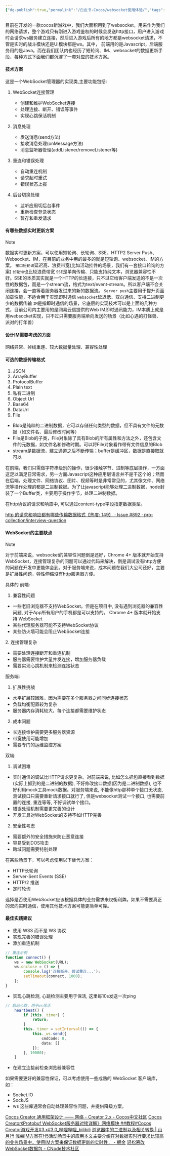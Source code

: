 ```yaml
---
{"dg-publish":true,"permalink":"/白皮书-Cocos/websocket使用体验/","tags":["gardenEntry"]}
---
```



目前在开发的一款cocos新游戏中，我们大面积用到了websocket，用来作为我们的网络请求，整个游戏只有刚进入游戏鉴权的时候会发送http接口，用户进入游戏时会请求ws服务建立连接，然后进入游戏后所有的地方都是websocket请求，不管是实时的战斗模块还是UI模块都是ws。其中， 前端用的是Javascript，后端服务用的是Java。而在我们团队内也经历了短轮询、IM、websocket的数据更新手段，每种方式下面我们都沉淀了一套对应的技术方案。

#### 技术方案

这是一个WebSocket管理器的实现类,主要功能包括:
1. WebSocket连接管理
	- 创建和维护WebSocket连接
	- 处理连接、断开、错误等事件
	- 实现心跳保活机制

2. 消息处理
	- 发送消息(send方法)
	- 接收消息处理(onMessage方法)
	- 消息监听器管理(addListener/removeListener等)

3. 重连和错误处理
	- 自动重连机制
	- 请求超时重试
	- 错误状态上报

4. 后台切换处理
	- 监听应用切后台事件
	- 重新检查登录状态
	- 暂存和重发请求




#### 有哪些数据实时更新方案

> [!NOTE]
> 数据实时更新方案，可以使用短轮询、长轮询、SSE、HTTP2 Server Push、Websocket、IM，在目前的业务中用的最多的就是短轮询、websocket、IM的方案。
>  `接口短轮询`延迟高、浪费带宽(比如活动挂件的场景，我们有一套接口轮询的方案)
>  `长轮询`也比较浪费带宽
>  `SSE`是单向传输、只能支持纯文本，浏览器兼容性不好。SSE的本质其实就是一个HTTP的长连接，只不过它给客户端发送的不是一次性的数据包，而是一个stream流，格式为text/event-stream。所以客户端不会关闭连接，会一直等着服务器发过来的新的数据流。
>  `Server push`主要用于提升页面加载性能，不适合用于实现即时通信
>  `websocket`延迟低、双向通信、支持二进制更少的数据传输
>  `IM`是指即时通信的场景，它底层的实现技术可以是上面的几种方式，目前公司内主要用的是网易云信提供的Web IM即时通讯能力，IM本质上就是用websocket实现，只不过只需要服务端单向发送的场景（比如心遇的打怪兽、派对的打年兽）
> 



#### 设计IM需要考虑的方面
网络异常、掉线重连、较大数据量处理、兼容性处理


#### 可选的数据传输格式
1. JSON
2. ArrayBuffer
3. ProtocolBuffer
4. Plain text
5. 私有二进制
6. Object Url
7. Base64
8. DataUrl
9. File

- Blob是纯粹的二进制数据，它可以存储任何类型的数据，但不具有文件的元数据（如文件名、最后修改时间等）
- File是Blob的子类，File对象除了具有Blob的所有属性和方法之外，还包含文件的元数据，如文件名和修改时期。可以将File对象看作带有文件信息的Blob
- stream是数据流，建立通道之后不断传输；buffer是缓冲区，数据是直接取就可以

在前端，我们只需做字符串级别的操作，很少接触字节、进制等底层操作，一方面这足以满足日常需求，另一方面Javascript这种应用层语言并不是干这个的；然而在后端，处理文件、网络协议、图片、视频等时是非常常见的，尤其像文件、网络流等操作处理的都是二进制数据。为了让javascript能够处理二进制数据，node封装了一个Buffer类，主要用于操作字节，处理二进制数据。

在http协议的请求和响应中, 可以通过content-type字段指定数据类型。
  
[http 的请求和响应都有哪些传输数据格式【热度: 149】 · Issue #892 · pro-collection/interview-question](https://github.com/pro-collection/interview-question/issues/892)
#### WebSocket的主要缺点

> [!NOTE]
> 对于前端来说，websocket的兼容性问题倒是还好，Chrome 4+ 版本就开始支持 WebSocket，连接管理复杂的问题可以通过代码来解决，倒是调试没有http方便的问题在开发中更能体会到。对于服务端来说，成本问题在我们大公司还好，主要是扩展性问题，弹性伸缩没有http服务器方便。
> 

具体的
前端:
1. 兼容性问题
- 一些老旧浏览器不支持WebSocket。但是在项目中, 没有遇到浏览器的兼容性问题, 对于App所有用户的手机都是可以支持的。 Chrome 4+ 版本就开始支持 WebSocket
- 某些代理服务器可能不支持WebSocket协议
- 某些防火墙可能会阻止WebSocket连接

2. 连接管理复杂
- 需要处理连接断开和重连机制
- 服务器需要维护大量并发连接，增加服务器负载
- 需要实现心跳机制来检测连接状态

服务端:
1. 扩展性挑战
- 水平扩展较困难，因为需要在多个服务器之间同步连接状态
- 负载均衡配置较为复杂
- 服务器内存消耗较大，每个连接都需要维护状态
2. 成本问题
- 长连接维护需要更多服务器资源
- 带宽使用可能增加
- 需要专门的运维监控方案

双端:
 1. 调试困难
- 实时通信的调试比HTTP请求更复杂。对前端来说, 比如怎么抓包直接看到数据(实际上抓到的是二进制的数据), 不好修改接口数据(因为是二进制数据), 也不好利用mock工具mock数据。对服务端来说, 不能像http那种单个接口无状态, 测试接口只需要重新请求接口就行了, 但是websocket测试一个接口, 也需要前置的连接, 重连等等, 不好调试单个接口。
- 错误处理机制需要更完善的设计
- 开发工具对WebSocket的支持不如HTTP完善

2. 安全性考虑
- 需要额外的安全措施来防止恶意连接
- 容易受到DOS攻击
- 跨域问题需要特别处理

在某些场景下，可以考虑使用以下替代方案：
- HTTP长轮询
- Server-Sent Events (SSE)
- HTTP/2 推送
- 定时轮询

选择是否使用WebSocket应该根据具体的业务需求来权衡利弊。如果不需要真正的双向实时通信，使用其他技术方案可能更简单可靠。


#### 最佳实践建议
- 使用 WSS 而不是 WS 协议
- 实现完善的错误处理
- 添加重连机制
```ts
// 重连示例
function connect() {
    ws = new WebSocket(URL);
    ws.onclose = () => {
        console.log('连接断开，尝试重连...');
        setTimeout(connect, 1000);
    };
}
```
- 实现心跳检测, 心跳检测主要用于保活, 这里每10s发送一次ping
```ts
// 启动心跳，用于ws保活
    heartbeat() {
        if (this._timer) {
            return;
        }
        this._timer = setInterval(() => {
            this._ws.send({
                cmdCode: 0,
                data: []
            });
        }, 10000);
    }
```
- 在建立连接前检查浏览器兼容性

如果需要更好的兼容性保证，可以考虑使用一些成熟的 WebSocket 客户端库，如：
- Socket.IO
- SockJS
- ws
这些库通常会自动处理兼容性问题，并提供降级方案。















[Cocos Creator 通用框架设计 —— 网络 - Creator 2.x - Cocos中文社区](https://forum.cocos.org/t/topic/84649/109)
[Cocos Creator《Protobuf WebSocket服务器对接详解》网络模块 ##教程#Cocos Creator游戏开发#3.x#3.0_哔哩哔哩_bilibili](https://www.bilibili.com/video/BV1JW4y1S7Kz/?vd_source=a8b1305f972550cca03c75e206912c6b)
[浏览器中的二进制以及相关转换 | 山月行](https://shanyue.tech/post/binary-in-frontend/#_3-%E5%A6%82%E4%BD%95%E6%8A%8A-json-%E6%95%B0%E6%8D%AE%E8%BD%AC%E5%8C%96%E4%B8%BA-demo-json-%E5%B9%B6%E4%B8%8B%E8%BD%BD%E6%96%87%E4%BB%B6)
[浅尝IM方案在H5活动场景中的应用本文主要介绍在对数据实时行要求比较高的业务场景中，使用IM方案来保证数据更新的实时性， - 掘金](https://juejin.cn/post/7236915296962248760)
[轻松篡改WebSocket数据包 - CNode技术社区](https://cnodejs.org/topic/5b4b7b90e374eeab6929d70c)
